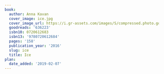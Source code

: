 ```yaml
---
book:
  author: Anna Kavan
  cover_image: ice.jpg
  cover_image_url: https://i.gr-assets.com/images/S/compressed.photo.goodreads.com/books/1328830578l/636223._SX98_.jpg
  goodreads: '636223'
  isbn10: 0720612683
  isbn13: '9780720612684'
  pages: '158'
  publication_year: '2016'
  slug: ice
  title: Ice
plan:
  date_added: '2019-02-07'
---
```

